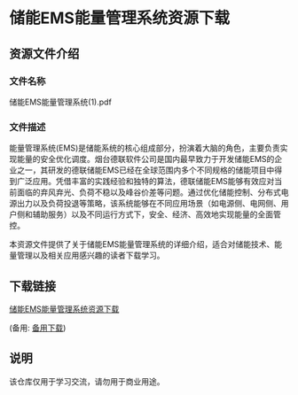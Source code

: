 # 储能EMS能量管理系统资源下载

## 资源文件介绍

### 文件名称
储能EMS能量管理系统(1).pdf

### 文件描述
能量管理系统(EMS)是储能系统的核心组成部分，扮演着大脑的角色，主要负责实现能量的安全优化调度。烟台德联软件公司是国内最早致力于开发储能EMS的企业之一，其研发的德联储能EMS已经在全球范围内多个不同规格的储能项目中得到广泛应用。凭借丰富的实践经验和独特的算法，德联储能EMS能够有效应对当前面临的弃风弃光、负荷不稳以及峰谷价差等问题。通过优化储能控制、分布式电源出力以及负荷投退等策略，该系统能够在不同应用场景（如电源侧、电网侧、用户侧和辅助服务）以及不同运行方式下，安全、经济、高效地实现能量的全面管控。

本资源文件提供了关于储能EMS能量管理系统的详细介绍，适合对储能技术、能量管理以及相关应用感兴趣的读者下载学习。

## 下载链接
[储能EMS能量管理系统资源下载](https://pan.quark.cn/s/90f12789f091) 

(备用: [备用下载](https://pan.baidu.com/s/1WEhSXfi23-Tc_ekOsHUmBg?pwd=1234))

## 说明

该仓库仅用于学习交流，请勿用于商业用途。
